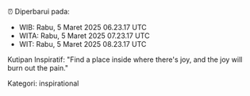 ⏰ Diperbarui pada:
- WIB: Rabu, 5 Maret 2025 06.23.17 UTC
- WITA: Rabu, 5 Maret 2025 07.23.17 UTC
- WIT: Rabu, 5 Maret 2025 08.23.17 UTC

Kutipan Inspiratif:
"Find a place inside where there's joy, and the joy will burn out the pain."


Kategori: inspirational

